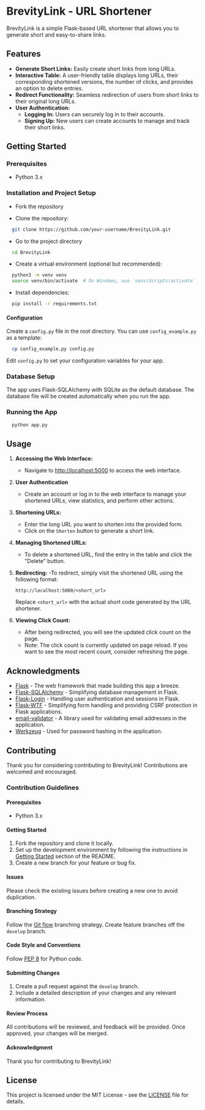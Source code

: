 # BrevityLink - URL Shortener

BrevityLink is a simple Flask-based URL shortener that allows you to generate short and easy-to-share links.

## Features

- **Generate Short Links:** Easily create short links from long URLs.
- **Interactive Table:** A user-friendly table displays long URLs, their corresponding shortened versions, the number of clicks, and provides an option to delete entries.
- **Redirect Functionality:** Seamless redirection of users from short links to their original long URLs.
- **User Authentication:**
  - **Logging In:** Users can securely log in to their accounts.
  - **Signing Up:** New users can create accounts to manage and track their short links.

## Getting Started

### Prerequisites

* Python 3.x

### Installation and Project Setup

* Fork the repository

* Clone the repository:

```bash
  git clone https://github.com/your-username/BrevityLink.git
```

* Go to the project directory

```bash
  cd BrevityLink
```

* Create a virtual environment (optional but recommended):

```bash
  python3 -m venv venv
  source venv/bin/activate  # On Windows, use `venv\Scripts\activate`
```

* Install dependencies:

```bash
  pip install -r requirements.txt
```

#### Configuration

Create a `config.py` file in the root directory. You can use `config_example.py` as a template:

```bash
  cp config_example.py config.py
```
Edit `config.py` to set your configuration variables for your app.

### Database Setup
The app uses Flask-SQLAlchemy with SQLite as the default database. The database file will be created automatically when you run the app.

### Running the App

```bash
  python app.py
```

## Usage
1. **Accessing the Web Interface:**
   - Navigate to [http://localhost:5000](http://localhost:5000) to access the web interface.

2. **User Authentication**
   - Create an account or log in to the web interface to manage your shortened URLs, view statistics, and perform other actions.

3. **Shortening URLs:**
    - Enter the long URL you want to shorten into the provided form.
    - Click on the `Shorten` button to generate a short link.

4. **Managing Shortened URLs:**
   - To delete a shortened URL, find the entry in the table and click the "Delete" button.

5. **Redirecting:**
    -To redirect, simply visit the shortened URL using the following format:
    ```
    http://localhost:5000/<short_url>
    ```

    Replace `<short_url>` with the actual short code generated by the URL shortener.

6. **Viewing Click Count:**
   - After being redirected, you will see the updated click count on the page.
   - Note: The click count is currently updated on page reload. If you want to see the most recent count, consider refreshing the page.


## Acknowledgments

- [Flask](https://flask.palletsprojects.com/) - The web framework that made building this app a breeze.
- [Flask-SQLAlchemy](https://flask-sqlalchemy.palletsprojects.com/) - Simplifying database management in Flask.
- [Flask-Login](https://flask-login.readthedocs.io/) - Handling user authentication and sessions in Flask.
- [Flask-WTF](https://flask-wtf.readthedocs.io/) - Simplifying form handling and providing CSRF protection in Flask applications.
- [email-validator](https://pypi.org/project/email-validator/) - A library used for validating email addresses in the application.
- [Werkzeug](https://werkzeug.palletsprojects.com/) - Used for password hashing in the application.

## Contributing

Thank you for considering contributing to BrevityLink! Contributions are welcomed and encouraged.

### Contribution Guidelines

#### Prerequisites

- Python 3.x
#### Getting Started

1. Fork the repository and clone it locally.
3. Set up the development environment by following the instructions in [Getting Started](#getting-started) section of the README.
4. Create a new branch for your feature or bug fix.

#### Issues

Please check the existing issues before creating a new one to avoid duplication.

#### Branching Strategy

Follow the [Git flow](https://nvie.com/posts/a-successful-git-branching-model/) branching strategy. Create feature branches off the `develop` branch.

#### Code Style and Conventions

Follow [PEP 8](https://www.python.org/dev/peps/pep-0008/) for Python code.

#### Submitting Changes

1. Create a pull request against the `develop` branch.
2. Include a detailed description of your changes and any relevant information.

#### Review Process

All contributions will be reviewed, and feedback will be provided. Once approved, your changes will be merged.

#### Acknowledgment

Thank you for contributing to BrevityLink!

## License
This project is licensed under the MIT License - see the [LICENSE](LICENSE) file for details.
